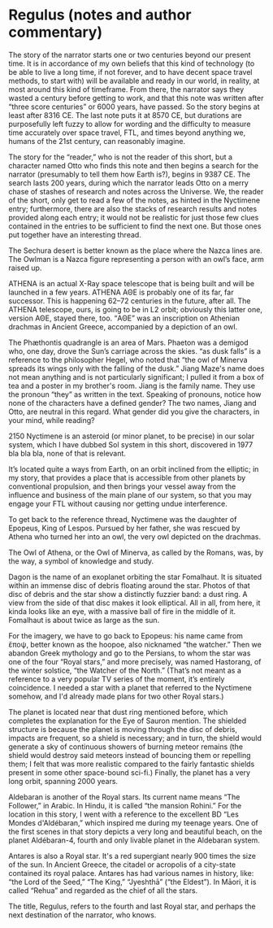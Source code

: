 # Regulus (notes and author commentary)

The story of the narrator starts one or two centuries beyond our present time.
It is in accordance of my own beliefs that this kind of technology (to be able
to live a long time, if not forever, and to have decent space travel methods,
to start with) will be available and ready in our world, in reality, at most
around this kind of timeframe. From there, the narrator says they wasted a
century before getting to work, and that this note was written after “three
score centuries” or 6000 years, have passed. So the story begins at least after
8316 CE. The last note puts it at 8570 CE, but durations are purposefully left
fuzzy to allow for wording and the difficulty to measure time accurately over
space travel, FTL, and times beyond anything we, humans of the 21st century,
can reasonably imagine.

The story for the “reader,” who is not the reader of this short, but a
character named Otto who finds this note and then begins a search for the
narrator (presumably to tell them how Earth is?), begins in 9387 CE. The search
lasts 200 years, during which the narrator leads Otto on a merry chase of
stashes of research and notes across the Universe. We, the reader of the short,
only get to read a few of the notes, as hinted in the Nyctimene entry;
furthermore, there are also the stacks of research results and notes provided
along each entry; it would not be realistic for just those few clues contained
in the entries to be sufficient to find the next one. But those ones put
together have an interesting thread.

The Sechura desert is better known as the place where the Nazca lines are. The
Owlman is a Nazca figure representing a person with an owl’s face, arm raised up.

ATHENA is an actual X-Ray space telescope that is being built and will be
launched in a few years. ATHENA ΑΘΕ is probably one of its far, far successor.
This is happening 62–72 centuries in the future, after all. The ATHENA
telescope, ours, is going to be in L2 orbit; obviously this latter one, version
ΑΘΕ, stayed there, too. “ΑΘΕ” was an inscription on Athenian drachmas in
Ancient Greece, accompanied by a depiction of an owl.

The Phæthontis quadrangle is an area of Mars. Phaeton was a demigod who, one
day, drove the Sun’s carriage across the skies. “as dusk falls” is a reference
to the philosopher Hegel, who noted that “the owl of Minerva spreads its wings
only with the falling of the dusk.” Jiang Maze's name does not mean anything
and is not particularly significant; I pulled it from a box of tea and a poster
in my brother's room. Jiang is the family name. They use the pronoun “they” as
written in the text. Speaking of pronouns, notice how none of the characters
have a defined gender? The two names, Jiang and Otto, are neutral in this
regard. What gender did you give the characters, in your mind, while reading?

2150 Nyctimene is an asteroid (or minor planet, to be precise) in our solar
system, which I have dubbed Sol system in this short, discovered in 1977 bla
bla bla, none of that is relevant.

It’s located quite a ways from Earth, on an orbit inclined from the elliptic;
in my story, that provides a place that is accessible from other planets by
conventional propulsion, and then brings your vessel away from the influence
and business of the main plane of our system, so that you may engage your FTL
without causing nor getting undue interference.

To get back to the reference thread, Nyctimene was the daughter of Epopeus,
King of Lespos. Pursued by her father, she was rescued by Athena who turned her
into an owl, the very owl depicted on the drachmas.

The Owl of Athena, or the Owl of Minerva, as called by the Romans, was, by the
way, a symbol of knowledge and study.

Dagon is the name of an exoplanet orbiting the star Fomalhaut. It is situated
within an immense disc of debris floating around the star. Photos of that disc
of debris and the star show a distinctly fuzzier band: a dust ring. A view from
the side of that disc makes it look elliptical. All in all, from here, it kinda
looks like an eye, with a massive ball of fire in the middle of it. Fomalhaut
is about twice as large as the sun.

For the imagery, we have to go back to Epopeus: his name came from ἔποψ, better
known as the hoopoe, also nicknamed “the watcher.” Then we abandon Greek
mythology and go to the Persians, to whom the star was one of the four “Royal
stars,” and more precisely, was named Hastorang, of the winter solstice, “the
Watcher of the North.” (That’s not meant as a reference to a very popular TV
series of the moment, it’s entirely coincidence. I needed a star with a planet
that referred to the Nyctimene somehow, and I'd already made plans for two
other Royal stars.)

The planet is located near that dust ring mentioned before, which completes the
explanation for the Eye of Sauron mention. The shielded structure is because
the planet is moving through the disc of debris, impacts are frequent, so a
shield is necessary; and in turn, the shield would generate a sky of continuous
showers of burning meteor remains (the shield would destroy said meteors
instead of bouncing them or repelling them; I felt that was more realistic
compared to the fairly fantastic shields present in some other space-bound
sci-fi.) Finally, the planet has a very long orbit, spanning 2000 years.

Aldebaran is another of the Royal stars. Its current name means “The Follower,”
in Arabic. In Hindu, it is called “the mansion Rohini.” For the location in
this story, I went with a reference to the excellent BD “Les Mondes
d'Aldébaran,” which inspired me during my teenage years. One of the first
scenes in that story depicts a very long and beautiful beach, on the planet
Aldébaran-4, fourth and only livable planet in the Aldebaran system.

Antares is also a Royal star. It's a red supergiant nearly 900 times the size
of the sun. In Ancient Greece, the citadel or acropolis of a city-state
contained its royal palace. Antares has had various names in history, like:
“the Lord of the Seed,” “The King,” “Jyeshthā” (“the Eldest”). In Māori, it is
called “Rehua” and regarded as the chief of all the stars.

The title, Regulus, refers to the fourth and last Royal star, and perhaps the
next destination of the narrator, who knows.
